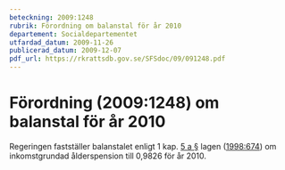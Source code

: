 ```yaml
---
beteckning: 2009:1248
rubrik: Förordning om balanstal för år 2010
departement: Socialdepartementet
utfardad_datum: 2009-11-26
publicerad_datum: 2009-12-07
pdf_url: https://rkrattsdb.gov.se/SFSdoc/09/091248.pdf
---
```


# Förordning (2009:1248) om balanstal för år 2010

Regeringen fastställer balanstalet enligt 1 kap. [5 a §](#kap1.5a) lagen ([1998:674](https://selex.se/eli/sfs/1998/674)) om inkomstgrundad ålderspension till 0,9826 för år 2010.